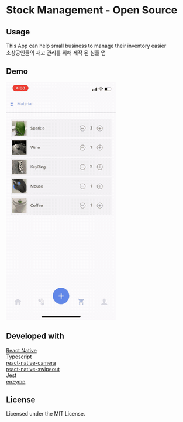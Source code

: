 # Stock Management - Open Source

## Usage
This App can help small business to manage their inventory easier  
소상공인들의 재고 관리를 위해 제작 된 심플 앱

## Demo
![](sample.gif)


## Developed with
[React Native](https://facebook.github.io/react-native/)  
[Typescript](https://www.typescriptlang.org/)  
[react-native-camera](https://github.com/react-native-community/react-native-camera)  
[react-native-swipeout](https://github.com/dancormier/react-native-swipeout)  
[Jest](https://jestjs.io/en/)  
[enzyme](https://airbnb.io/enzyme/)  


## License

Licensed under the MIT License.
